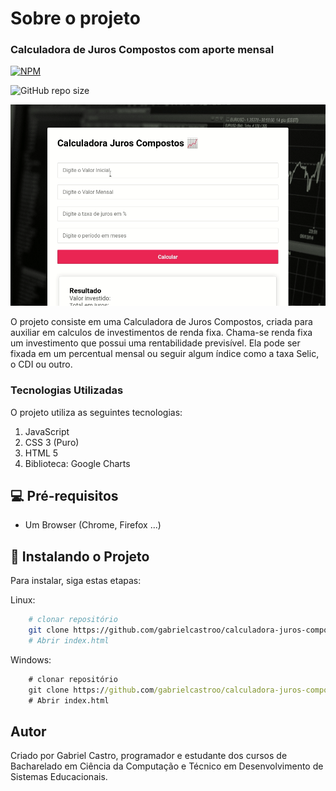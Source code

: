 # Sobre o projeto

### Calculadora de Juros Compostos com aporte mensal

[![NPM](https://img.shields.io/npm/1/react)](https://github.com/gabrielcastroo/calculadora-juros-compostos/blob/main/LICENSE)

![GitHub repo size](https://img.shields.io/github/repo-size/iuricode/README-template?style=for-the-badge)

<img src="assets/preview.gif" alt="preview">

O projeto consiste em uma Calculadora de Juros Compostos, criada para auxiliar em calculos de investimentos de renda fixa.
Chama-se renda fixa um investimento que possui uma rentabilidade previsível. Ela pode ser fixada em um percentual mensal ou seguir algum índice como a taxa Selic, o CDI ou outro.

### Tecnologias Utilizadas

O projeto utiliza as seguintes tecnologias:

1. JavaScript
2. CSS 3 (Puro)
3. HTML 5
4. Biblioteca: Google Charts

## 💻 Pré-requisitos

* Um Browser (Chrome, Firefox ...)

## 🚀 Instalando o Projeto

Para instalar, siga estas etapas:

Linux:
```bash
    # clonar repositório
    git clone https://github.com/gabrielcastroo/calculadora-juros-compostos
    # Abrir index.html
```

Windows:
```cmd
    # clonar repositório
    git clone https://github.com/gabrielcastroo/calculadora-juros-compostos
    # Abrir index.html
```

## Autor

Criado por Gabriel Castro, programador e estudante dos cursos de Bacharelado em Ciência da Computação e Técnico em Desenvolvimento de Sistemas Educacionais.

